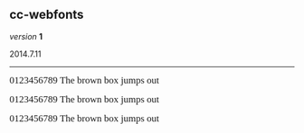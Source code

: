 ## cc-webfonts

_version_ __1__

2014.7.11

--------------------------

<cc-webfonts></cc-webfonts>
<span style="font-family:'Ubuntu-Mono';font-size:17px;">0123456789 The brown box jumps out</span>

<span style="font-family:'Poiret-One';font-size:17px;">0123456789 The brown box jumps out</span>

<span style="font-family:'Oxygen';font-size:17px;">0123456789 The brown box jumps out</span>